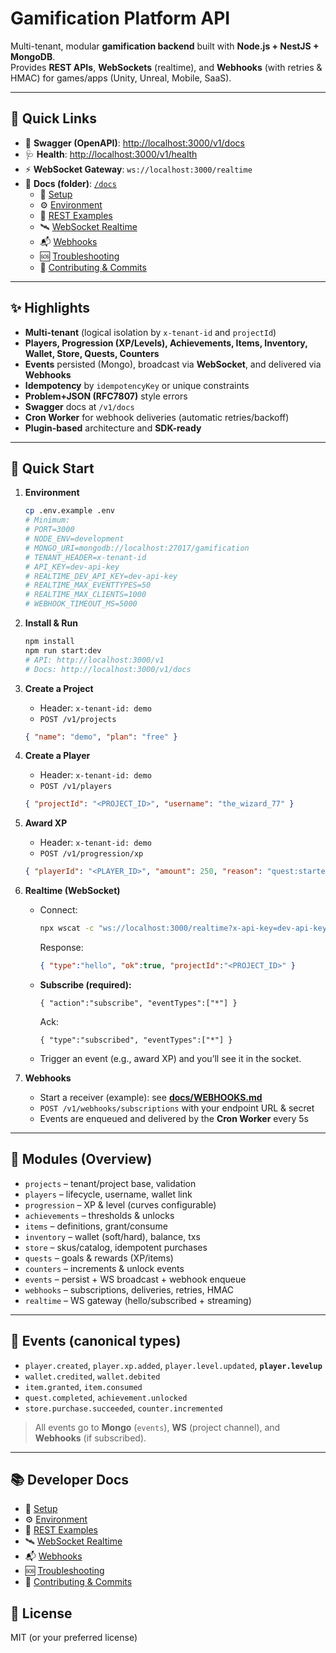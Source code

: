 # Gamification Platform API

Multi-tenant, modular **gamification backend** built with **Node.js + NestJS + MongoDB**.  
Provides **REST APIs**, **WebSockets** (realtime), and **Webhooks** (with retries & HMAC) for games/apps (Unity, Unreal, Mobile, SaaS).

---

## 🔗 Quick Links
- 📘 **Swagger (OpenAPI)**: [http://localhost:3000/v1/docs](http://localhost:3000/v1/docs)
- 🩺 **Health**: [http://localhost:3000/v1/health](http://localhost:3000/v1/health)
- ⚡ **WebSocket Gateway**: `ws://localhost:3000/realtime`
- 🧰 **Docs (folder)**: [`/docs`](./docs)
  - 🚀 [Setup](./docs/SETUP.md)
  - ⚙️ [Environment](./docs/ENV.md)
  - 🔌 [REST Examples](./docs/REST.md)
  - 🛰️ [WebSocket Realtime](./docs/WS.md)
  - 📬 [Webhooks](./docs/WEBHOOKS.md)
  - 🆘 [Troubleshooting](./docs/TROUBLESHOOTING.md)
  - 🤝 [Contributing & Commits](./docs/CONTRIBUTING.md)

---

## ✨ Highlights
- **Multi-tenant** (logical isolation by `x-tenant-id` and `projectId`)
- **Players, Progression (XP/Levels), Achievements, Items, Inventory, Wallet, Store, Quests, Counters**
- **Events** persisted (Mongo), broadcast via **WebSocket**, and delivered via **Webhooks**
- **Idempotency** by `idempotencyKey` or unique constraints
- **Problem+JSON (RFC7807)** style errors
- **Swagger** docs at `/v1/docs`
- **Cron Worker** for webhook deliveries (automatic retries/backoff)
- **Plugin-based** architecture and **SDK-ready**

---

## 🧪 Quick Start
1. **Environment**
   ```bash
   cp .env.example .env
   # Minimum:
   # PORT=3000
   # NODE_ENV=development
   # MONGO_URI=mongodb://localhost:27017/gamification
   # TENANT_HEADER=x-tenant-id
   # API_KEY=dev-api-key
   # REALTIME_DEV_API_KEY=dev-api-key
   # REALTIME_MAX_EVENTTYPES=50
   # REALTIME_MAX_CLIENTS=1000
   # WEBHOOK_TIMEOUT_MS=5000
   ```

2. **Install & Run**
   ```bash
   npm install
   npm run start:dev
   # API: http://localhost:3000/v1
   # Docs: http://localhost:3000/v1/docs
   ```

3. **Create a Project**
   - Header: `x-tenant-id: demo`
   - `POST /v1/projects`
   ```json
   { "name": "demo", "plan": "free" }
   ```

4. **Create a Player**
   - Header: `x-tenant-id: demo`
   - `POST /v1/players`
   ```json
   { "projectId": "<PROJECT_ID>", "username": "the_wizard_77" }
   ```

5. **Award XP**
   - Header: `x-tenant-id: demo`
   - `POST /v1/progression/xp`
   ```json
   { "playerId": "<PLAYER_ID>", "amount": 250, "reason": "quest:starter", "idempotencyKey": "xp-00001-abc" }
   ```

6. **Realtime (WebSocket)**
   - Connect:
     ```bash
     npx wscat -c "ws://localhost:3000/realtime?x-api-key=dev-api-key&x-project-id=<PROJECT_ID>&x-tenant-id=demo"
     ```
     Response:
     ```json
     { "type":"hello", "ok":true, "projectId":"<PROJECT_ID>" }
     ```
   - **Subscribe (required):**
     ```
     { "action":"subscribe", "eventTypes":["*"] }
     ```
     Ack:
     ```
     { "type":"subscribed", "eventTypes":["*"] }
     ```
   - Trigger an event (e.g., award XP) and you’ll see it in the socket.

7. **Webhooks**
   - Start a receiver (example): see **[docs/WEBHOOKS.md](./docs/WEBHOOKS.md)**
   - `POST /v1/webhooks/subscriptions` with your endpoint URL & secret
   - Events are enqueued and delivered by the **Cron Worker** every 5s

---

## 🧩 Modules (Overview)
- `projects` – tenant/project base, validation
- `players` – lifecycle, username, wallet link
- `progression` – XP & level (curves configurable)
- `achievements` – thresholds & unlocks
- `items` – definitions, grant/consume
- `inventory` – wallet (soft/hard), balance, txs
- `store` – skus/catalog, idempotent purchases
- `quests` – goals & rewards (XP/items)
- `counters` – increments & unlock events
- `events` – persist + WS broadcast + webhook enqueue
- `webhooks` – subscriptions, deliveries, retries, HMAC
- `realtime` – WS gateway (hello/subscribed + streaming)

---

## 🧾 Events (canonical types)
- `player.created`, `player.xp.added`, `player.level.updated`, **`player.levelup`**
- `wallet.credited`, `wallet.debited`
- `item.granted`, `item.consumed`
- `quest.completed`, `achievement.unlocked`
- `store.purchase.succeeded`, `counter.incremented`

> All events go to **Mongo** (`events`), **WS** (project channel), and **Webhooks** (if subscribed).

---

## 📚 Developer Docs
- 🚀 [Setup](./docs/SETUP.md)
- ⚙️ [Environment](./docs/ENV.md)
- 🔌 [REST Examples](./docs/REST.md)
- 🛰️ [WebSocket Realtime](./docs/WS.md)
- 📬 [Webhooks](./docs/WEBHOOKS.md)
- 🆘 [Troubleshooting](./docs/TROUBLESHOOTING.md)
- 🤝 [Contributing & Commits](./docs/CONTRIBUTING.md)

## 🪪 License
MIT (or your preferred license)

